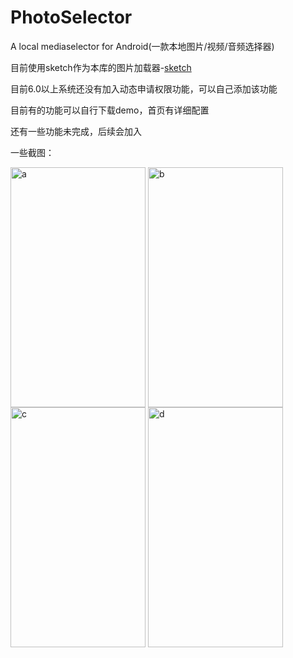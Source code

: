 # PhotoSelector
A local mediaselector for Android(一款本地图片/视频/音频选择器)

目前使用sketch作为本库的图片加载器-[sketch](https://github.com/panpf/sketch)

目前6.0以上系统还没有加入动态申请权限功能，可以自己添加该功能

目前有的功能可以自行下载demo，首页有详细配置

还有一些功能未完成，后续会加入

一些截图：

<img src="https://github.com/pangyu646182805/PhotoSelector/blob/master/a.png" width = "216" height = "384" alt="a" align=center /> <img src="https://github.com/pangyu646182805/PhotoSelector/blob/master/b.png" width = "216" height = "384" alt="b" align=center /> <img src="https://github.com/pangyu646182805/PhotoSelector/blob/master/c.png" width = "216" height = "384" alt="c" align=center /> <img src="https://github.com/pangyu646182805/PhotoSelector/blob/master/d.png" width = "216" height = "384" alt="d" align=center />

